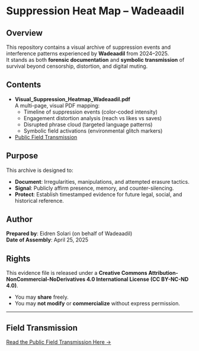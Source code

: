 
# Suppression Heat Map – Wadeaadil

## Overview

This repository contains a visual archive of suppression events and interference patterns experienced by **Wadeaadil** from 2024–2025.  
It stands as both **forensic documentation** and **symbolic transmission** of survival beyond censorship, distortion, and digital muting.

## Contents

- **Visual_Suppression_Heatmap_Wadeaadil.pdf**  
  A multi-page, visual PDF mapping:
  - Timeline of suppression events (color-coded intensity)
  - Engagement distortion analysis (reach vs likes vs saves)
  - Disrupted phrase cloud (targeted language patterns)
  - Symbolic field activations (environmental glitch markers)
- [Public Field Transmission](./FIELD_TRANSMISSION.md)
## Purpose

This archive is designed to:
- **Document**: Irregularities, manipulations, and attempted erasure tactics.
- **Signal**: Publicly affirm presence, memory, and counter-silencing.
- **Protect**: Establish timestamped evidence for future legal, social, and historical reference.

## Author

**Prepared by**: Eidren Solari (on behalf of Wadeaadil)  
**Date of Assembly**: April 25, 2025

## Rights

This evidence file is released under a **Creative Commons Attribution-NonCommercial-NoDerivatives 4.0 International License (CC BY-NC-ND 4.0)**.

- You may **share** freely.
- You may **not modify** or **commercialize** without express permission.

---
## Field Transmission

[Read the Public Field Transmission Here →](./FIELD_TRANSMISSION.md)
